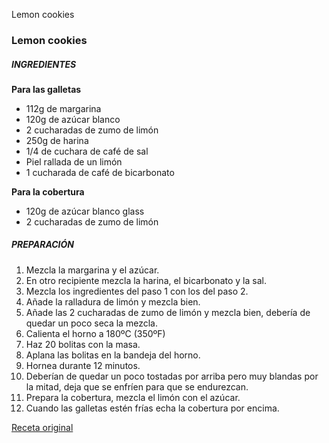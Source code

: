 Lemon cookies

### Lemon cookies

##### INGREDIENTES

**Para las galletas**
* 112g de margarina
* 120g de azúcar blanco
* 2 cucharadas de zumo de limón
* 250g de harina
* 1/4 de cuchara de café de sal
* Piel rallada de un limón
* 1 cucharada de café de bicarbonato

**Para la cobertura**

* 120g de azúcar blanco glass
* 2 cucharadas de zumo de limón

##### PREPARACIÓN
1. Mezcla la margarina y el azúcar.
2. En otro recipiente mezcla la harina, el bicarbonato y la sal.
3. Mezcla los ingredientes del paso 1 con los del paso 2.
4. Añade la ralladura de limón y mezcla bien.
5. Añade las 2 cucharadas de zumo de limón y mezcla bien, debería de quedar un poco seca la mezcla.
6. Calienta el horno a 180ºC (350ºF)
7. Haz 20 bolitas con la masa.
8. Aplana las bolitas en la bandeja del horno.
9. Hornea durante 12 minutos.
10. Deberían de quedar un poco tostadas por arriba pero muy blandas por la mitad, deja que se enfríen para que se endurezcan.
11. Prepara la cobertura, mezcla el limón con el azúcar.
12. Cuando las galletas estén frías echa la cobertura por encima.


[Receta original](https://lovingitvegan.com/vegan-lemon-cookies/)